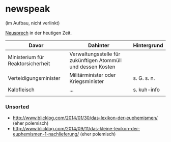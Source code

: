 newspeak
========
(im Aufbau, nicht verlinkt)

[Neusprech](https://de.wikipedia.org/wiki/Neusprech) in der heutigen Zeit.

| Davor | Dahinter | Hintergrund |
| ----- | -------- | ----------- |
| Ministerium für Reaktorsicherheit | Verwaltungsstelle für zukünftigen Atommüll und dessen Kosten |  |
| Verteidigungsminister | Militärminister oder Kriegsminister | s. G. s. n. |
| Kalbfleisch | ... | s. kuh-info |
|  |  |  |


### Unsorted

* http://www.blicklog.com/2014/01/30/das-lexikon-der-euphemismen/ (eher polemisch)
* http://www.blicklog.com/2014/09/11/das-kleine-lexikon-der-euphemismen-1-nachlieferung/ (eher polemisch)

